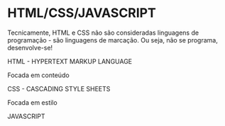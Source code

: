 # **HTML/CSS/JAVASCRIPT**


Tecnicamente, HTML e CSS não são consideradas linguagens de programação - são linguagens de marcação.
	Ou seja, não se programa, desenvolve-se!


HTML - HYPERTEXT MARKUP LANGUAGE

Focada em conteúdo

CSS - CASCADING STYLE SHEETS

Focada em estilo

JAVASCRIPT